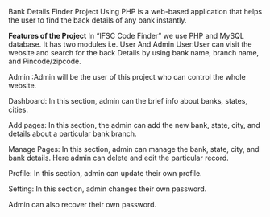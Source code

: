 Bank Details Finder Project Using PHP is a web-based application that helps the user to find the back details of any bank instantly. 

**Features of the Project**
In “IFSC Code Finder”  we use PHP and MySQL database. It has two modules i.e.
User And Admin
User:User can visit the website and search for the back Details by using bank name, branch name, and Pincode/zipcode.

Admin :Admin will be the user of this project who can control the whole website.

Dashboard: In this section, admin can the brief info about banks, states, cities.

Add pages: In this section, the admin can add the new bank, state, city, and details about a particular bank branch.

Manage Pages: In this section, admin can manage the bank, state, city, and bank details. Here admin can delete and edit the particular record.

Profile: In this section, admin can update their own profile.

Setting: In this section, admin changes their own password.

Admin can also recover their own password.
